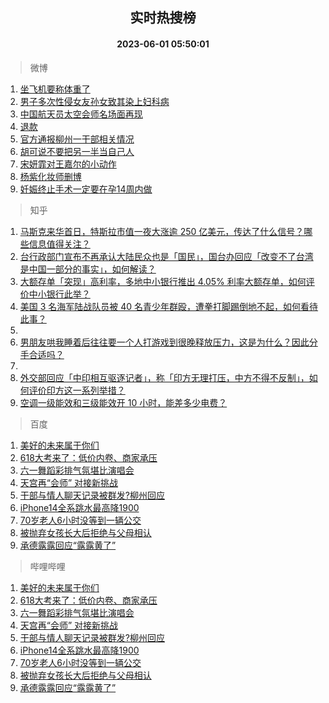 <div align="center"><h2>实时热搜榜</h2><h4>2023-06-01 05:50:01</h4></div>

> 微博  

1. [坐飞机要称体重了](https://s.weibo.com/weibo?q=%23%E5%9D%90%E9%A3%9E%E6%9C%BA%E8%A6%81%E7%A7%B0%E4%BD%93%E9%87%8D%E4%BA%86%23&t=31&band_rank=1&Refer=top)<br />
2. [男子多次性侵女友孙女致其染上妇科病](https://s.weibo.com/weibo?q=%23%E7%94%B7%E5%AD%90%E5%A4%9A%E6%AC%A1%E6%80%A7%E4%BE%B5%E5%A5%B3%E5%8F%8B%E5%AD%99%E5%A5%B3%E8%87%B4%E5%85%B6%E6%9F%93%E4%B8%8A%E5%A6%87%E7%A7%91%E7%97%85%23&t=31&band_rank=2&Refer=top)<br />
3. [中国航天员太空会师名场面再现](https://s.weibo.com/weibo?q=%23%E4%B8%AD%E5%9B%BD%E8%88%AA%E5%A4%A9%E5%91%98%E5%A4%AA%E7%A9%BA%E4%BC%9A%E5%B8%88%E5%90%8D%E5%9C%BA%E9%9D%A2%E5%86%8D%E7%8E%B0%23&t=31&band_rank=3&Refer=top)<br />
4. [退款](https://s.weibo.com/weibo?q=%E9%80%80%E6%AC%BE&t=31&band_rank=4&Refer=top)<br />
5. [官方通报柳州一干部相关情况](https://s.weibo.com/weibo?q=%23%E5%AE%98%E6%96%B9%E9%80%9A%E6%8A%A5%E6%9F%B3%E5%B7%9E%E4%B8%80%E5%B9%B2%E9%83%A8%E7%9B%B8%E5%85%B3%E6%83%85%E5%86%B5%23&t=31&band_rank=5&Refer=top)<br />
6. [胡可说不要把另一半当自己人](https://s.weibo.com/weibo?q=%23%E8%83%A1%E5%8F%AF%E8%AF%B4%E4%B8%8D%E8%A6%81%E6%8A%8A%E5%8F%A6%E4%B8%80%E5%8D%8A%E5%BD%93%E8%87%AA%E5%B7%B1%E4%BA%BA%23&t=31&band_rank=6&Refer=top)<br />
7. [宋妍霏对王嘉尔的小动作](https://s.weibo.com/weibo?q=%23%E5%AE%8B%E5%A6%8D%E9%9C%8F%E5%AF%B9%E7%8E%8B%E5%98%89%E5%B0%94%E7%9A%84%E5%B0%8F%E5%8A%A8%E4%BD%9C%23&t=31&band_rank=7&Refer=top)<br />
8. [杨紫化妆师删博](https://s.weibo.com/weibo?q=%23%E6%9D%A8%E7%B4%AB%E5%8C%96%E5%A6%86%E5%B8%88%E5%88%A0%E5%8D%9A%23&t=31&band_rank=8&Refer=top)<br />
9. [妊娠终止手术一定要在孕14周内做](https://s.weibo.com/weibo?q=%E5%A6%8A%E5%A8%A0%E7%BB%88%E6%AD%A2%E6%89%8B%E6%9C%AF%E4%B8%80%E5%AE%9A%E8%A6%81%E5%9C%A8%E5%AD%9514%E5%91%A8%E5%86%85%E5%81%9A&t=31&band_rank=9&Refer=top)<br />

> 知乎  

1. [马斯克来华首日，特斯拉市值一夜大涨逾 250 亿美元，传达了什么信号？哪些信息值得关注？](https://www.zhihu.com/question/604022867)<br />
2. [台行政部门宣布不再承认大陆民众也是「国民」，国台办回应「改变不了台湾是中国一部分的事实」，如何解读？](https://www.zhihu.com/question/604009085)<br />
3. [大额存单「突现」高利率，多地中小银行推出 4.05% 利率大额存单，如何评价中小银行此举？](https://www.zhihu.com/question/604069185)<br />
4. [美国 3 名海军陆战队员被 40 名青少年群殴，遭拳打脚踢倒地不起，如何看待此事？](https://www.zhihu.com/question/603997400)<br />
5. []()<br />
6. [男朋友哄我睡着后往往要一个人打游戏到很晚释放压力，这是为什么？因此分手合适吗？](https://www.zhihu.com/question/597228825)<br />
7. []()<br />
8. [外交部回应「中印相互驱逐记者」，称「印方无理打压，中方不得不反制」，如何评价印方这一系列举措？](https://www.zhihu.com/question/604040117)<br />
9. [空调一级能效和三级能效开 10 小时，能差多少电费？](https://www.zhihu.com/question/329341284)<br />

> 百度  

1. [美好的未来属于你们](https://www.baidu.com/s?wd=%E7%BE%8E%E5%A5%BD%E7%9A%84%E6%9C%AA%E6%9D%A5%E5%B1%9E%E4%BA%8E%E4%BD%A0%E4%BB%AC&sa=fyb_news&rsv_dl=fyb_news)<br />
2. [618大考来了：低价内卷、商家承压](https://www.baidu.com/s?wd=618%E5%A4%A7%E8%80%83%E6%9D%A5%E4%BA%86%EF%BC%9A%E4%BD%8E%E4%BB%B7%E5%86%85%E5%8D%B7%E3%80%81%E5%95%86%E5%AE%B6%E6%89%BF%E5%8E%8B&sa=fyb_news&rsv_dl=fyb_news)<br />
3. [六一舞蹈彩排气氛堪比演唱会](https://www.baidu.com/s?wd=%E5%85%AD%E4%B8%80%E8%88%9E%E8%B9%88%E5%BD%A9%E6%8E%92%E6%B0%94%E6%B0%9B%E5%A0%AA%E6%AF%94%E6%BC%94%E5%94%B1%E4%BC%9A&sa=fyb_news&rsv_dl=fyb_news)<br />
4. [天宫再“会师” 对接新挑战](https://www.baidu.com/s?wd=%E5%A4%A9%E5%AE%AB%E5%86%8D%E2%80%9C%E4%BC%9A%E5%B8%88%E2%80%9D+%E5%AF%B9%E6%8E%A5%E6%96%B0%E6%8C%91%E6%88%98&sa=fyb_news&rsv_dl=fyb_news)<br />
5. [干部与情人聊天记录被群发?柳州回应](https://www.baidu.com/s?wd=%E5%B9%B2%E9%83%A8%E4%B8%8E%E6%83%85%E4%BA%BA%E8%81%8A%E5%A4%A9%E8%AE%B0%E5%BD%95%E8%A2%AB%E7%BE%A4%E5%8F%91%3F%E6%9F%B3%E5%B7%9E%E5%9B%9E%E5%BA%94&sa=fyb_news&rsv_dl=fyb_news)<br />
6. [iPhone14全系跳水最高降1900](https://www.baidu.com/s?wd=iPhone14%E5%85%A8%E7%B3%BB%E8%B7%B3%E6%B0%B4%E6%9C%80%E9%AB%98%E9%99%8D1900&sa=fyb_news&rsv_dl=fyb_news)<br />
7. [70岁老人6小时没等到一辆公交](https://www.baidu.com/s?wd=70%E5%B2%81%E8%80%81%E4%BA%BA6%E5%B0%8F%E6%97%B6%E6%B2%A1%E7%AD%89%E5%88%B0%E4%B8%80%E8%BE%86%E5%85%AC%E4%BA%A4&sa=fyb_news&rsv_dl=fyb_news)<br />
8. [被抛弃女孩长大后拒绝与父母相认](https://www.baidu.com/s?wd=%E8%A2%AB%E6%8A%9B%E5%BC%83%E5%A5%B3%E5%AD%A9%E9%95%BF%E5%A4%A7%E5%90%8E%E6%8B%92%E7%BB%9D%E4%B8%8E%E7%88%B6%E6%AF%8D%E7%9B%B8%E8%AE%A4&sa=fyb_news&rsv_dl=fyb_news)<br />
9. [承德露露回应“露露黄了”](https://www.baidu.com/s?wd=%E6%89%BF%E5%BE%B7%E9%9C%B2%E9%9C%B2%E5%9B%9E%E5%BA%94%E2%80%9C%E9%9C%B2%E9%9C%B2%E9%BB%84%E4%BA%86%E2%80%9D&sa=fyb_news&rsv_dl=fyb_news)<br />

> 哔哩哔哩  

1. [美好的未来属于你们](https://www.baidu.com/s?wd=%E7%BE%8E%E5%A5%BD%E7%9A%84%E6%9C%AA%E6%9D%A5%E5%B1%9E%E4%BA%8E%E4%BD%A0%E4%BB%AC&sa=fyb_news&rsv_dl=fyb_news)<br />
2. [618大考来了：低价内卷、商家承压](https://www.baidu.com/s?wd=618%E5%A4%A7%E8%80%83%E6%9D%A5%E4%BA%86%EF%BC%9A%E4%BD%8E%E4%BB%B7%E5%86%85%E5%8D%B7%E3%80%81%E5%95%86%E5%AE%B6%E6%89%BF%E5%8E%8B&sa=fyb_news&rsv_dl=fyb_news)<br />
3. [六一舞蹈彩排气氛堪比演唱会](https://www.baidu.com/s?wd=%E5%85%AD%E4%B8%80%E8%88%9E%E8%B9%88%E5%BD%A9%E6%8E%92%E6%B0%94%E6%B0%9B%E5%A0%AA%E6%AF%94%E6%BC%94%E5%94%B1%E4%BC%9A&sa=fyb_news&rsv_dl=fyb_news)<br />
4. [天宫再“会师” 对接新挑战](https://www.baidu.com/s?wd=%E5%A4%A9%E5%AE%AB%E5%86%8D%E2%80%9C%E4%BC%9A%E5%B8%88%E2%80%9D+%E5%AF%B9%E6%8E%A5%E6%96%B0%E6%8C%91%E6%88%98&sa=fyb_news&rsv_dl=fyb_news)<br />
5. [干部与情人聊天记录被群发?柳州回应](https://www.baidu.com/s?wd=%E5%B9%B2%E9%83%A8%E4%B8%8E%E6%83%85%E4%BA%BA%E8%81%8A%E5%A4%A9%E8%AE%B0%E5%BD%95%E8%A2%AB%E7%BE%A4%E5%8F%91%3F%E6%9F%B3%E5%B7%9E%E5%9B%9E%E5%BA%94&sa=fyb_news&rsv_dl=fyb_news)<br />
6. [iPhone14全系跳水最高降1900](https://www.baidu.com/s?wd=iPhone14%E5%85%A8%E7%B3%BB%E8%B7%B3%E6%B0%B4%E6%9C%80%E9%AB%98%E9%99%8D1900&sa=fyb_news&rsv_dl=fyb_news)<br />
7. [70岁老人6小时没等到一辆公交](https://www.baidu.com/s?wd=70%E5%B2%81%E8%80%81%E4%BA%BA6%E5%B0%8F%E6%97%B6%E6%B2%A1%E7%AD%89%E5%88%B0%E4%B8%80%E8%BE%86%E5%85%AC%E4%BA%A4&sa=fyb_news&rsv_dl=fyb_news)<br />
8. [被抛弃女孩长大后拒绝与父母相认](https://www.baidu.com/s?wd=%E8%A2%AB%E6%8A%9B%E5%BC%83%E5%A5%B3%E5%AD%A9%E9%95%BF%E5%A4%A7%E5%90%8E%E6%8B%92%E7%BB%9D%E4%B8%8E%E7%88%B6%E6%AF%8D%E7%9B%B8%E8%AE%A4&sa=fyb_news&rsv_dl=fyb_news)<br />
9. [承德露露回应“露露黄了”](https://www.baidu.com/s?wd=%E6%89%BF%E5%BE%B7%E9%9C%B2%E9%9C%B2%E5%9B%9E%E5%BA%94%E2%80%9C%E9%9C%B2%E9%9C%B2%E9%BB%84%E4%BA%86%E2%80%9D&sa=fyb_news&rsv_dl=fyb_news)<br />
